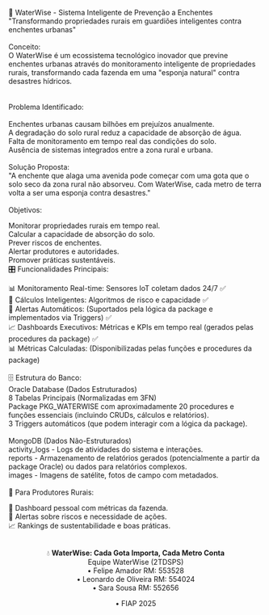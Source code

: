 🌊 WaterWise - Sistema Inteligente de Prevenção a Enchentes<br>
"Transformando propriedades rurais em guardiões inteligentes contra enchentes urbanas"
<br><br>
Conceito:<br>
O WaterWise é um ecossistema tecnológico inovador que previne enchentes urbanas através do monitoramento inteligente de propriedades rurais, transformando cada fazenda em uma "esponja natural" contra desastres hídricos.<br>
<br><br>
Problema Identificado:<br>
<br>
Enchentes urbanas causam bilhões em prejuízos anualmente.<br>
A degradação do solo rural reduz a capacidade de absorção de água.<br>
Falta de monitoramento em tempo real das condições do solo.<br>
Ausência de sistemas integrados entre a zona rural e urbana.<br><br>
Solução Proposta:<br>
"A enchente que alaga uma avenida pode começar com uma gota que o solo seco da zona rural não absorveu. Com WaterWise, cada metro de terra volta a ser uma esponja contra desastres."
<br><br>
Objetivos:<br>

Monitorar propriedades rurais em tempo real.<br>
Calcular a capacidade de absorção do solo.<br>
Prever riscos de enchentes.<br>
Alertar produtores e autoridades.<br>
Promover práticas sustentáveis.<br>
🎛️ Funcionalidades Principais:<br>

📊 Monitoramento Real-time: Sensores IoT coletam dados 24/7 ✅<br>
🧠 Cálculos Inteligentes: Algoritmos de risco e capacidade ✅<br>
🚨 Alertas Automáticos: (Suportados pela lógica da package e implementados via Triggers) ✅<br>
📈 Dashboards Executivos: Métricas e KPIs em tempo real (gerados pelas procedures da package) ✅<br>
📊 Métricas Calculadas: (Disponibilizadas pelas funções e procedures da package)<br><br>
🗄️ Estrutura do Banco:
<br>
Oracle Database (Dados Estruturados)<br>
8 Tabelas Principais (Normalizadas em 3FN)<br>
Package PKG_WATERWISE com aproximadamente 20 procedures e funções essenciais (incluindo CRUDs, cálculos e relatórios).<br>
3 Triggers automáticos (que podem interagir com a lógica da package).<br><br>
MongoDB (Dados Não-Estruturados)<br>
activity_logs - Logs de atividades do sistema e interações.<br>
reports - Armazenamento de relatórios gerados (potencialmente a partir da package Oracle) ou dados para relatórios complexos.<br>
images - Imagens de satélite, fotos de campo com metadados.<br><br>
🌾 Para Produtores Rurais:<br>

📱 Dashboard pessoal com métricas da fazenda.<br>
🚨 Alertas sobre riscos e necessidade de ações.<br>
📈 Rankings de sustentabilidade e boas práticas.<br><br>
<div align="center">
💧 <strong>WaterWise: Cada Gota Importa, Cada Metro Conta</strong><br>
Equipe WaterWise (2TDSPS)<br>
• Felipe Amador RM: 553528<br>
• Leonardo de Oliveira RM: 554024<br>
• Sara Sousa RM: 552656<br>

  • FIAP 2025
</div>
